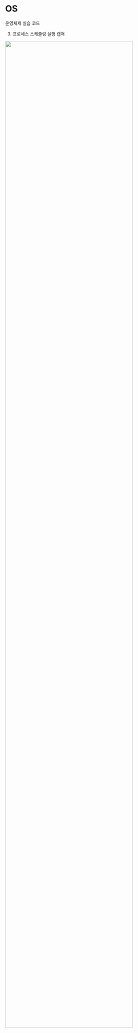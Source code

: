 # OS
운영체제 실습 코드

3. 프로세스 스케줄링 실행 캡쳐
<img width="90%" src="https://user-images.githubusercontent.com/58072776/128811203-5fc18387-debc-4d20-87e9-59535989c6e7.png"/>
